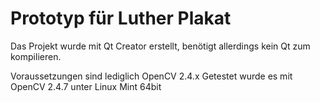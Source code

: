 Prototyp für Luther Plakat
===============

Das Projekt wurde mit Qt Creator erstellt, benötigt allerdings kein Qt zum kompilieren.

Voraussetzungen sind lediglich OpenCV 2.4.x
Getestet wurde es mit OpenCV 2.4.7 unter Linux Mint 64bit
